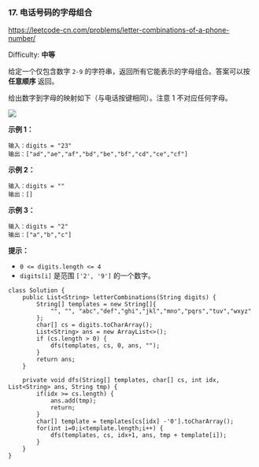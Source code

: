 ### 17. 电话号码的字母组合

https://leetcode-cn.com/problems/letter-combinations-of-a-phone-number/

Difficulty: **中等**


给定一个仅包含数字 `2-9` 的字符串，返回所有它能表示的字母组合。答案可以按 **任意顺序** 返回。

给出数字到字母的映射如下（与电话按键相同）。注意 1 不对应任何字母。

![](https://assets.leetcode-cn.com/aliyun-lc-upload/original_images/17_telephone_keypad.png)

**示例 1：**

```
输入：digits = "23"
输出：["ad","ae","af","bd","be","bf","cd","ce","cf"]
```

**示例 2：**

```
输入：digits = ""
输出：[]
```

**示例 3：**

```
输入：digits = "2"
输出：["a","b","c"]
```

**提示：**

*   `0 <= digits.length <= 4`
*   `digits[i]` 是范围 `['2', '9']` 的一个数字。



```
class Solution {
    public List<String> letterCombinations(String digits) {
        String[] templates = new String[]{
            "", "", "abc","def","ghi","jkl","mno","pqrs","tuv","wxyz"
        };
        char[] cs = digits.toCharArray();
        List<String> ans = new ArrayList<>();
        if (cs.length > 0) {
            dfs(templates, cs, 0, ans, "");
        }
        return ans;
    }

    private void dfs(String[] templates, char[] cs, int idx, List<String> ans, String tmp) {
        if(idx >= cs.length) {
            ans.add(tmp);
            return;
        }
        char[] template = templates[cs[idx] -'0'].toCharArray();
        for(int i=0;i<template.length;i++) {
            dfs(templates, cs, idx+1, ans, tmp + template[i]);
        }
    }
}
```